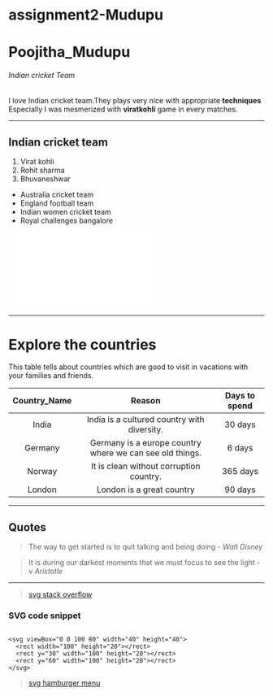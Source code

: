 # assignment2-Mudupu
# Poojitha_Mudupu
######  Indian cricket Team
I love Indian cricket team.They plays very nice with appropriate **techniques**</br>
Especially I was mesmerized with **viratkohli** game in every matches.

---

## Indian cricket team
1. Virat kohli 
2. Rohit sharma 
3. Bhuvaneshwar 
* Australia cricket team
* England football team
* Indian women cricket team
* Royal challenges bangalore

![About Poojitha](AboutMe.md)

---

# Explore the countries
This table tells about countries which are good to visit in vacations with your families and friends.<br>

| **Country_Name**| **Reason**| **Days to spend**|
|     :---:       |    :---:    |    :---:         |
|  India       |  India is a cultured country with diversity. |30 days |
|  Germany     |  Germany is a europe country where we can see old things.|  6 days |
|  Norway      |  It is clean without corruption country.| 365 days |
|  London      |  London is a great country| 90 days|

---

## Quotes
>   The way to get started is to quit talking and being doing  -  *Walt Disney* 

>   It is during our darkest moments that we must focus to see the light  - v *Aristotle*

---
> [svg stack overflow](https://stackoverflow.com/questions/50537363/what-is-it-in-svg-file)

### SVG code snippet
```

<svg viewBox="0 0 100 80" width="40" height="40">
  <rect width="100" height="20"></rect>
  <rect y="30" width="100" height="20"></rect>
  <rect y="60" width="100" height="20"></rect>
</svg>

```

> [svg hamburger menu](https://css-tricks.com/snippets/svg/svg-hamburger-menu/)


